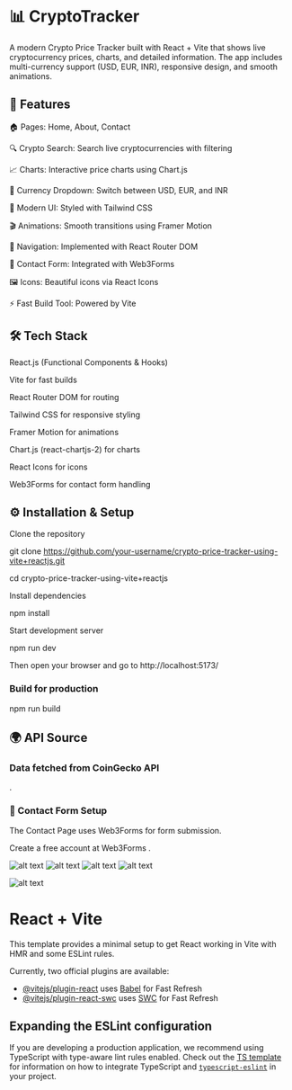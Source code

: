 
# 📊 CryptoTracker

A modern Crypto Price Tracker built with React + Vite that shows live cryptocurrency prices, charts, and detailed information. The app includes multi-currency support (USD, EUR, INR), responsive design, and smooth animations.

## 🚀 Features

🏠 Pages: Home, About, Contact

🔍 Crypto Search: Search live cryptocurrencies with filtering

📈 Charts: Interactive price charts using Chart.js

💱 Currency Dropdown: Switch between USD, EUR, and INR

🎨 Modern UI: Styled with Tailwind CSS

🎬 Animations: Smooth transitions using Framer Motion

📌 Navigation: Implemented with React Router DOM

📨 Contact Form: Integrated with Web3Forms

🖼 Icons: Beautiful icons via React Icons

⚡ Fast Build Tool: Powered by Vite

## 🛠️ Tech Stack

React.js (Functional Components & Hooks)

Vite for fast builds

React Router DOM for routing

Tailwind CSS for responsive styling

Framer Motion for animations

Chart.js (react-chartjs-2) for charts

React Icons for icons

Web3Forms for contact form handling



## ⚙️ Installation & Setup

Clone the repository

git clone https://github.com/your-username/crypto-price-tracker-using-vite+reactjs.git

cd crypto-price-tracker-using-vite+reactjs


Install dependencies

npm install


Start development server

npm run dev

Then open your browser and go to http://localhost:5173/


### Build for production

npm run build

## 🌍 API Source

### Data fetched from CoinGecko API
.

### 📧 Contact Form Setup

The Contact Page uses Web3Forms for form submission.

Create a free account at Web3Forms
.


 ![alt text](<Screenshot 2025-09-16 213756.png>)
![alt text](<Screenshot 2025-09-16 213904.png>)
![alt text](<Screenshot 2025-09-16 213926.png>) 
![alt text](<Screenshot 2025-09-16 214013.png>) 

![alt text](<Screenshot 2025-09-16 214253.png>) 














# React + Vite

This template provides a minimal setup to get React working in Vite with HMR and some ESLint rules.

Currently, two official plugins are available:

- [@vitejs/plugin-react](https://github.com/vitejs/vite-plugin-react/blob/main/packages/plugin-react) uses [Babel](https://babeljs.io/) for Fast Refresh
- [@vitejs/plugin-react-swc](https://github.com/vitejs/vite-plugin-react/blob/main/packages/plugin-react-swc) uses [SWC](https://swc.rs/) for Fast Refresh

## Expanding the ESLint configuration

If you are developing a production application, we recommend using TypeScript with type-aware lint rules enabled. Check out the [TS template](https://github.com/vitejs/vite/tree/main/packages/create-vite/template-react-ts) for information on how to integrate TypeScript and [`typescript-eslint`](https://typescript-eslint.io) in your project.
